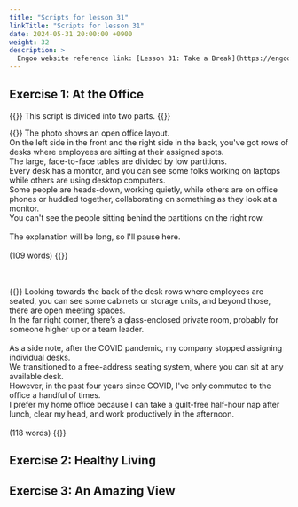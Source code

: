 ```yaml
---
title: "Scripts for lesson 31"
linkTitle: "Scripts for lesson 31"
date: 2024-05-31 20:00:00 +0900
weight: 32
description: >
  Engoo website reference link: [Lesson 31: Take a Break](https://engoo.com/app/lessons/describing-pictures-intermediate-describing-pictures-take-a-break/cTT51k6iEeejxzMaSB24oA?category_id=P_HriMOnEeifo0O-yMP42w&course_id=ZZasjsOnEeiHZVOMC0VfdA)
---
```


## Exercise 1: At the Office

{{<alert>}}
This script is divided into two parts.
{{</alert>}}

{{<card header="**1st script**">}}
The photo shows an open office layout. <br/>
On the left side in the front and the right side in the back, you've got rows of desks where employees are sitting at their assigned spots. <br/>
The large, face-to-face tables are divided by low partitions.<br/>
Every desk has a monitor, and you can see some folks working on laptops while others are using desktop computers. <br/>
Some people are heads-down, working quietly, while others are on office phones or huddled together, collaborating on something as they look at a monitor. <br/>
You can't see the people sitting behind the partitions on the right row. <br/>
<br/>
The explanation will be long, so I'll pause here.<br/>
<br/>
(109 words)
{{</card>}}

　

{{<card header="**2nd script**">}}
Looking towards the back of the desk rows where employees are seated, you can see some cabinets or storage units, and beyond those, there are open meeting spaces. <br/>
In the far right corner, there’s a glass-enclosed private room, probably for someone higher up or a team leader.<br/>
<br/>
As a side note, after the COVID pandemic, my company stopped assigning individual desks. <br/>
We transitioned to a free-address seating system, where you can sit at any available desk. <br/>
However, in the past four years since COVID, I've only commuted to the office a handful of times. <br/>
I prefer my home office because I can take a guilt-free half-hour nap after lunch, clear my head, and work productively in the afternoon.<br/>
<br/>
(118 words)
{{</card>}}


## Exercise 2: Healthy Living


## Exercise 3: An Amazing View

